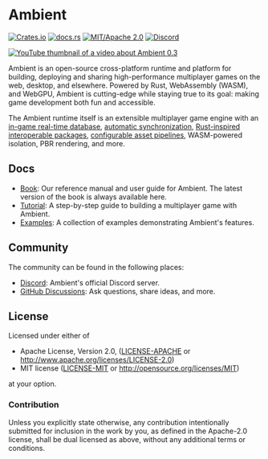 # Ambient

[![Crates.io](https://img.shields.io/crates/v/ambient_api)](https://crates.io/crates/ambient_api)
[![docs.rs](https://img.shields.io/docsrs/ambient_api)](https://docs.rs/ambient_api)
[![MIT/Apache 2.0](https://img.shields.io/badge/license-MIT%2FApache-blue.svg)](https://github.com/AmbientRun/Ambient#license)
[![Discord](https://img.shields.io/discord/894505972289134632)](https://discord.gg/ambient)

[![YouTube thumbnail of a video about Ambient 0.3](http://img.youtube.com/vi/lDIA6jDyUTk/0.jpg)](http://www.youtube.com/watch?v=lDIA6jDyUTk "Build multiplayer games, easy mode.")

Ambient is an open-source cross-platform runtime and platform for building, deploying and sharing high-performance multiplayer games on the web, desktop, and elsewhere. Powered by Rust, WebAssembly (WASM), and WebGPU, Ambient is cutting-edge while staying true to its goal: making game development both fun and accessible.

The Ambient runtime itself is an extensible multiplayer game engine with an [in-game real-time database](https://ambient.run/docs/reference/ecs), [automatic synchronization](https://ambient.run/docs/reference/networking), [Rust-inspired interoperable packages](https://ambient.run/docs/reference/package), [configurable asset pipelines](https://ambient.run/docs/reference/asset_pipeline), WASM-powered isolation, PBR rendering, and more.

## Docs

- [Book](https://ambient.run/docs/): Our reference manual and user guide for Ambient. The latest version of the book is always available here.
- [Tutorial](https://ambient.run/docs/tutorials/game/0_intro): A step-by-step guide to building a multiplayer game with Ambient.
- [Examples](https://ambient.run/docs/examples): A collection of examples demonstrating Ambient's features.

## Community

The community can be found in the following places:

- [Discord](https://discord.gg/ambient): Ambient's official Discord server.
- [GitHub Discussions](https://github.com/AmbientRun/Ambient/discussions): Ask questions, share ideas, and more.

## License

Licensed under either of

- Apache License, Version 2.0, ([LICENSE-APACHE](LICENSE-APACHE) or http://www.apache.org/licenses/LICENSE-2.0)
- MIT license ([LICENSE-MIT](LICENSE-MIT) or http://opensource.org/licenses/MIT)

at your option.

### Contribution

Unless you explicitly state otherwise, any contribution intentionally submitted
for inclusion in the work by you, as defined in the Apache-2.0 license, shall be dual licensed as above, without any
additional terms or conditions.
